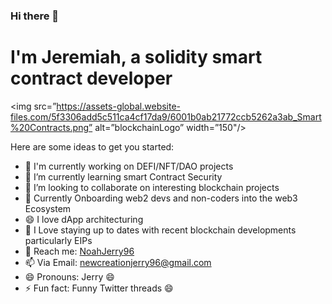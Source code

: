 ### Hi there 👋
# I'm Jeremiah, a solidity smart contract developer


<img src=”https://assets-global.website-files.com/5f3306add5c511ca4cf17da9/6001b0ab21772ccb5262a3ab_Smart%20Contracts.png” alt=”blockchainLogo” width=”150"/>
<!--
**jerrynoah96/jerrynoah96** is a ✨ _special_ ✨ repository because its `README.md` (this file) appears on your GitHub profile. -->

Here are some ideas to get you started:

- 🔭 I'm currently working on DEFI/NFT/DAO projects
- 🌱 I’m currently learning smart Contract Security
- 👯 I’m looking to collaborate on interesting blockchain projects
- 🌱 Currently Onboarding web2 devs and non-coders into the web3 Ecosystem
- 😄 I love dApp architecturing
- 👯 I Love staying up to dates with recent blockchain developments particularly EIPs
- 💬 Reach me: [NoahJerry96](https://twitter.com/NoahJerry96)
- 📫 Via Email: [newcreationjerry96@gmail.com](https://twitter.com/newcreationjerry96@gmail.com)
- 😄 Pronouns: Jerry 😄
- ⚡ Fun fact: Funny Twitter threads 😄

